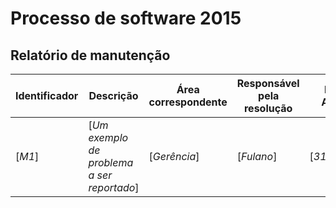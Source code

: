  
Processo de software 2015
=================================

Relatório de manutenção
-----------------------

Identificador | Descrição | Área correspondente | Responsável pela resolução | Data de Abertura | Data de Conclusão | Método de contingência
--------------|-----------|---------------------|----------------------------|------------------|-------------------|-----------------------
[_M1_] | [_Um exemplo de problema a ser reportado_] | [_Gerência_] | [_Fulano_] | [_31/02/2014_] | [_31/02/2015_] | [_Documento X foi modificado_]
